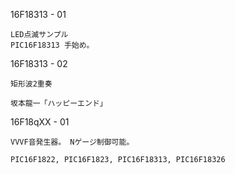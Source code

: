﻿
16F18313 - 01
	
	LED点滅サンプル
	PIC16F18313 手始め。
	
16F18313 - 02
	
	矩形波2重奏
	
	坂本龍一「ハッピーエンド」
	
16F18qXX - 01
	
	VVVF音発生器。 Nゲージ制御可能。
	
	PIC16F1822, PIC16F1823, PIC16F18313, PIC16F18326


